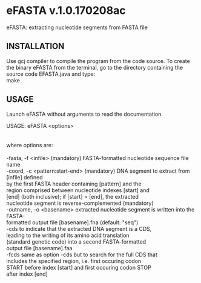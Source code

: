 # eFASTA v.1.0.170208ac
eFASTA: extracting nucleotide segments from FASTA file


## INSTALLATION ##
Use gcj compiler to compile the program from the code source. To create the binary eFASTA from the terminal, go to the directory containing the source code EFASTA.java and type:<br /> 
  make


## USAGE ##
Launch eFASTA without arguments to read the documentation.<br /> 

USAGE: eFASTA \<options\><br />
<br />
<br />
  where options are:<br />
<br />
   -fasta, -f \<infile\>             (mandatory) FASTA-formatted nucleotide sequence file name<br />
   -coord, -c \<pattern:start-end\>  (mandatory) DNA segment to extract  from [infile] defined<br />
                                   by the first FASTA  header  containing [pattern]  and the<br />
                                   region comprised  between nucleotide  indexes [start] and<br />
                                   [end] (both inclusive); if [start] > [end], the extracted<br />
                                   nucleotide segment is reverse-complemented (mandatory)<br />
   -outname, -o \<basename\>         extracted nucleotide  segment is written  into the FASTA-<br />
                                   formatted output file [basename].fna (default: "seq")<br />
   -cds                            to indicate  that the  extracted  DNA  segment is  a CDS,<br />
                                   leading to  the writing  of its  amino  acid  translation<br />
                                   (standard  genetic  code)  into a  second FASTA-formatted<br />
                                   output file [basename].faa<br />
   -fcds                           same as  option -cds  but to search for the full CDS that<br />
                                   includes the specified region,  i.e. first occuring codon<br />
                                   START before index [start]  and first occuring codon STOP<br />
                                   after index [end]<br />

